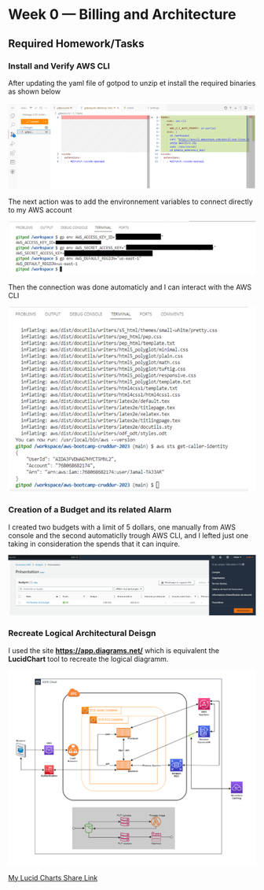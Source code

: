 # Week 0 — Billing and Architecture

## Required Homework/Tasks

### Install and Verify AWS CLI

After updating the yaml file of gotpod to unzip et install the required binaries as shown below

![updating gitpod yaml file](/_docs/assets/Gitpod-yaml-file.png)

The next action was to add the environnement variables to connect directly to my AWS account

![updating gitpod yaml file](/_docs/assets/AWS-Enviromment-Variables.png)

Then the connection was done automaticly and I can interact with the AWS CLI

![updating gitpod yaml file](/_docs/assets/AWS-CLI.png)


### Creation of a Budget and its related Alarm

I created two budgets with a limit of 5 dollars, one manually from AWS console and the second automaticlly trough AWS CLI, and I lefted just one taking in consideration the spends that it can inquire.

![updating gitpod yaml file](/_docs/assets/AWS-Budget.png)

### Recreate Logical Architectural Deisgn

I used the site **https://app.diagrams.net/** which is equivalent the **LucidChart** tool to recreate the logical diagramm.

![updating gitpod yaml file](/_docs/assets/Logical-Architectual-Diagram.png)

[My Lucid Charts Share Link](https://drive.google.com/file/d/1n3HTL8rRq_rgvO2wbpiHUlAeBtYNLwVn/view?usp=sharing)
